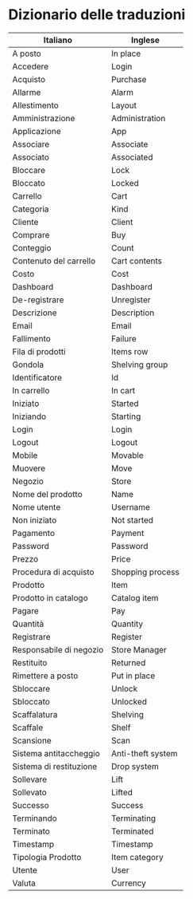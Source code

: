 # Dizionario delle traduzioni

|Italiano               |Inglese          |
|-----------------------|-----------------|
|A posto                |In place         |
|Accedere               |Login            |
|Acquisto               |Purchase         |
|Allarme                |Alarm            |
|Allestimento           |Layout           |
|Amministrazione        |Administration   |
|Applicazione           |App              |
|Associare              |Associate        |
|Associato              |Associated       |
|Bloccare               |Lock             |
|Bloccato               |Locked           |
|Carrello               |Cart             |
|Categoria              |Kind             |
|Cliente                |Client           |
|Comprare               |Buy              |
|Conteggio              |Count            |
|Contenuto del carrello |Cart contents    |
|Costo                  |Cost             |
|Dashboard              |Dashboard        |
|De-registrare          |Unregister       |
|Descrizione            |Description      |
|Email                  |Email            |
|Fallimento             |Failure          |
|Fila di prodotti       |Items row        |
|Gondola                |Shelving group   |
|Identificatore         |Id               |
|In carrello            |In cart          |
|Iniziato               |Started          |
|Iniziando              |Starting         |
|Login                  |Login            |
|Logout                 |Logout           |
|Mobile                 |Movable          |
|Muovere                |Move             |
|Negozio                |Store            |
|Nome del prodotto      |Name             |
|Nome utente            |Username         |
|Non iniziato           |Not started      |
|Pagamento              |Payment          |
|Password               |Password         |
|Prezzo                 |Price            |
|Procedura di acquisto  |Shopping process |
|Prodotto               |Item             |
|Prodotto in catalogo   |Catalog item     |
|Pagare                 |Pay              |
|Quantità               |Quantity         |
|Registrare             |Register         |
|Responsabile di negozio|Store Manager    |
|Restituito             |Returned         |
|Rimettere a posto      |Put in place     |
|Sbloccare              |Unlock           |
|Sbloccato              |Unlocked         |
|Scaffalatura           |Shelving         |
|Scaffale               |Shelf            |
|Scansione              |Scan             |
|Sistema antitaccheggio |Anti-theft system|
|Sistema di restituzione|Drop system      |
|Sollevare              |Lift             |
|Sollevato              |Lifted           |
|Successo               |Success          |
|Terminando             |Terminating      |
|Terminato              |Terminated       |
|Timestamp              |Timestamp        |
|Tipologia Prodotto     |Item category    |
|Utente                 |User             |
|Valuta                 |Currency         |
